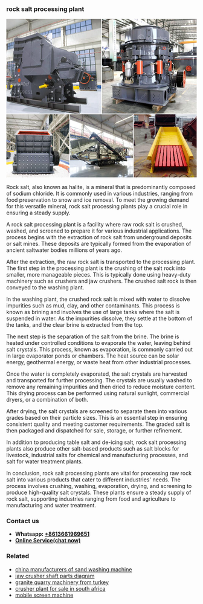 <h3>rock salt processing plant</h3><img src='1708322924.jpg' alt=''><p>Rock salt, also known as halite, is a mineral that is predominantly composed of sodium chloride. It is commonly used in various industries, ranging from food preservation to snow and ice removal. To meet the growing demand for this versatile mineral, rock salt processing plants play a crucial role in ensuring a steady supply.</p><p>A rock salt processing plant is a facility where raw rock salt is crushed, washed, and screened to prepare it for various industrial applications. The process begins with the extraction of rock salt from underground deposits or salt mines. These deposits are typically formed from the evaporation of ancient saltwater bodies millions of years ago.</p><p>After the extraction, the raw rock salt is transported to the processing plant. The first step in the processing plant is the crushing of the salt rock into smaller, more manageable pieces. This is typically done using heavy-duty machinery such as crushers and jaw crushers. The crushed salt rock is then conveyed to the washing plant.</p><p>In the washing plant, the crushed rock salt is mixed with water to dissolve impurities such as mud, clay, and other contaminants. This process is known as brining and involves the use of large tanks where the salt is suspended in water. As the impurities dissolve, they settle at the bottom of the tanks, and the clear brine is extracted from the top.</p><p>The next step is the separation of the salt from the brine. The brine is heated under controlled conditions to evaporate the water, leaving behind salt crystals. This process, known as evaporation, is commonly carried out in large evaporator ponds or chambers. The heat source can be solar energy, geothermal energy, or waste heat from other industrial processes.</p><p>Once the water is completely evaporated, the salt crystals are harvested and transported for further processing. The crystals are usually washed to remove any remaining impurities and then dried to reduce moisture content. This drying process can be performed using natural sunlight, commercial dryers, or a combination of both.</p><p>After drying, the salt crystals are screened to separate them into various grades based on their particle sizes. This is an essential step in ensuring consistent quality and meeting customer requirements. The graded salt is then packaged and dispatched for sale, storage, or further refinement.</p><p>In addition to producing table salt and de-icing salt, rock salt processing plants also produce other salt-based products such as salt blocks for livestock, industrial salts for chemical and manufacturing processes, and salt for water treatment plants.</p><p>In conclusion, rock salt processing plants are vital for processing raw rock salt into various products that cater to different industries' needs. The process involves crushing, washing, evaporation, drying, and screening to produce high-quality salt crystals. These plants ensure a steady supply of rock salt, supporting industries ranging from food and agriculture to manufacturing and water treatment.</p><h3>Contact us</h3><ul><li><strong>Whatsapp:&nbsp;<a href="https://wa.me/8613661969651">+8613661969651</a></strong></li><li><a href="https://swt.shibang-china.com/?git&amp;zhl&amp;rock salt processing plant"><strong>Online Service(chat now)</strong></a></li></ul><h3>Related</h3><ul><li><a href='china manufacturers of sand washing machine.md'>china manufacturers of sand washing machine</a></li><li><a href='jaw crusher shaft parts diagram.md'>jaw crusher shaft parts diagram</a></li><li><a href='granite quarry machinery from turkey.md'>granite quarry machinery from turkey</a></li><li><a href='crusher plant for sale in south africa.md'>crusher plant for sale in south africa</a></li><li><a href='mobile screen machine.md'>mobile screen machine</a></li></ul>